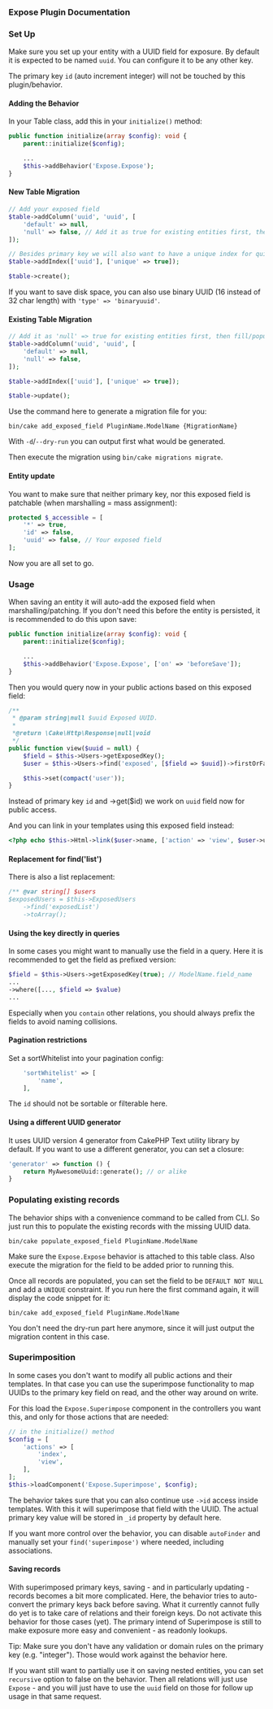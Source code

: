 ### Expose Plugin Documentation

### Set Up

Make sure you set  up your entity with a UUID field for exposure.
By default it is expected to be named `uuid`.
You can configure it to be any other key.

The primary key `id` (auto increment integer) will not be touched by this plugin/behavior.

#### Adding the Behavior
In your Table class, add this in your `initialize()` method:
```php
public function initialize(array $config): void {
    parent::initialize($config);

    ...
    $this->addBehavior('Expose.Expose');
}
```

#### New Table Migration
```php
// Add your exposed field
$table->addColumn('uuid', 'uuid', [
    'default' => null,
    'null' => false, // Add it as true for existing entities first, then fill/populate, then set to false afterwards.
]);

// Besides primary key we will also want to have a unique index for quicker lookup on this exposed lookup field.
$table->addIndex(['uuid'], ['unique' => true]);

$table->create();
```
If you want to save disk space, you can also use binary UUID (16 instead of 32 char length) with `'type' => 'binaryuuid'`.

#### Existing Table Migration
```php
// Add it as 'null' => true for existing entities first, then fill/populate, then set to false afterwards.
$table->addColumn('uuid', 'uuid', [
    'default' => null,
    'null' => false,
]);

$table->addIndex(['uuid'], ['unique' => true]);

$table->update();
```

Use the command here to generate a migration file for you:
```
bin/cake add_exposed_field PluginName.ModelName {MigrationName}
```
With `-d`/`--dry-run` you can output first what would be generated.

Then execute the migration using `bin/cake migrations migrate`.


#### Entity update
You want to make sure that neither primary key, nor this exposed field is patchable (when marshalling = mass assignment):
```php
protected $_accessible = [
    '*' => true,
    'id' => false,
    'uuid' => false, // Your exposed field
];
```

Now you are all set to go.

### Usage

When saving an entity it will auto-add the exposed field when marshalling/patching.
If you don't need this before the entity is persisted, it is recommended to  do this upon save:

```php
public function initialize(array $config): void {
    parent::initialize($config);

    ...
    $this->addBehavior('Expose.Expose', ['on' => 'beforeSave']);
}
```

Then you would query now in your public actions based on this exposed field:
```php
/**
 * @param string|null $uuid Exposed UUID.
 *
 *@return \Cake\Http\Response|null|void
 */
public function view($uuid = null) {
    $field = $this->Users->getExposedKey();
    $user = $this->Users->find('exposed', [$field => $uuid])->firstOrFail();

    $this->set(compact('user'));
}
```
Instead of primary key `id` and ->get($id) we work on `uuid` field now for public access.

And you can link in your templates using this exposed field instead:
```php
<?php echo $this->Html->link($user->name, ['action' => 'view', $user->uuid]); ?>
```

#### Replacement for find('list')

There is also a list replacement:
```php
/** @var string[] $users
$exposedUsers = $this->ExposedUsers
    ->find('exposedList')
    ->toArray();
```

#### Using the key directly in queries
In some cases you might want to manually use the field in a query. Here it is recommended to get the field as prefixed version:
```php
$field = $this->Users->getExposedKey(true); // ModelName.field_name
...
->where([..., $field => $value)
...
```
Especially when you `contain` other relations, you should always prefix the fields to avoid naming collisions.

#### Pagination restrictions
Set a sortWhitelist into your pagination config:
```php
    'sortWhitelist' => [
        'name',
    ],
```
The `id` should not be sortable or filterable here.

#### Using a different UUID generator

It uses UUID version 4 generator from CakePHP Text utility library by default.
If you want to use a different generator, you can set a closure:
```php
'generator' => function () {
    return MyAwesomeUuid::generate(); // or alike
}
```

### Populating existing records

The behavior ships with a convenience command to be called from CLI.
So just run this to populate the existing records with the missing UUID data.
```
bin/cake populate_exposed_field PluginName.ModelName
```

Make sure the `Expose.Expose` behavior is attached to this table class.
Also execute the migration for the field to be added prior to running this.

Once all records are populated, you can set the field to be `DEFAULT NOT NULL` and add a `UNIQUE` constraint.
If you run here the first command again, it will display the code snippet for it:
```
bin/cake add_exposed_field PluginName.ModelName
```
You don't need the dry-run part here anymore, since it will just output the migration content in this case.

### Superimposition
In some cases you don't want to modify all public actions and their templates.
In that case you can use the superimpose functionality to map UUIDs to the primary key field on read, and the other way around on write.

For this load the `Expose.Superimpose` component in the controllers you want this, and only for those actions that are needed:
```php
// in the initialize() method
$config = [
    'actions' => [
        'index',
        'view',
    ],
];
$this->loadComponent('Expose.Superimpose', $config);
```

The behavior takes sure that you can also continue use `->id` access inside templates. With this it will superimpose that field with the UUID.
The actual primary key value will be stored in `_id` property by default here.

If you want more control over the behavior, you can disable `autoFinder` and manually set your `find('superimpose')` where needed, including associations.

#### Saving records
With superimposed primary keys, saving - and in particularly updating - records becomes a bit more complicated.
Here, the behavior tries to auto-convert the primary keys back before saving.
What it currently cannot fully do yet is to take care of relations and their foreign keys. Do not activate this behavior
for those cases (yet). The primary intend of Superimpose is still to make exposure more easy and convenient - as readonly lookups.

Tip: Make sure you don't have any validation or domain rules on the primary key (e.g. "integer"). Those would work against the behavior here.

If you want still want to partially use it on saving nested entities, you can set `recursive` option to false on the behavior.
Then all relations will just use `Expose` - and you will just have to use the `uuid` field on those for follow up usage in that same request.
